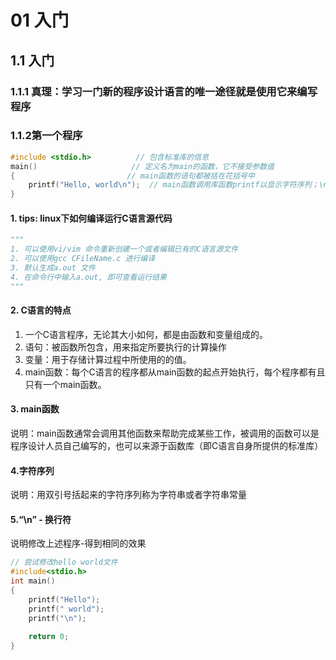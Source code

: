 # 01 入门

## 1.1 入门

### 1.1.1 真理：学习一门新的程序设计语言的唯一途径就是使用它来编写程序

### 1.1.2第一个程序

```c
#include <stdio.h>			// 包含标准库的信息
main() 					   // 定义名为main的函数，它不接受参数值
{						  // main函数的语句都被括在花括号中
    printf("Hello, world\n");  // main函数调用库函数printf以显示字符序列；\n 表示换行符
}
```

####  1. tips: linux下如何编译运行C语言源代码

```python
"""
1. 可以使用vi/vim 命令重新创建一个或者编辑已有的C语言源文件
2. 可以使用gcc CFileName.c 进行编译
3. 默认生成a.out 文件
4. 在命令行中输入a.out, 即可查看运行结果
"""
```

#### 2.  C语言的特点

1. 一个C语言程序，无论其大小如何，都是由函数和变量组成的。
2. 语句：被函数所包含，用来指定所要执行的计算操作
3. 变量：用于存储计算过程中所使用的的值。
4. main函数：每个C语言的程序都从main函数的起点开始执行，每个程序都有且只有一个main函数。

#### 3. main函数

说明：main函数通常会调用其他函数来帮助完成某些工作，被调用的函数可以是程序设计人员自己编写的，也可以来源于函数库（即C语言自身所提供的标准库）

#### 4.字符序列

说明：用双引号括起来的字符序列称为字符串或者字符串常量

#### 5.“\n” - 换行符

说明修改上述程序-得到相同的效果

```c
// 尝试修改hello world文件
#include<stdio.h>
int main()
{
	printf("Hello");
	printf(" world");
	printf("\n");
    
	return 0;
}
```

















